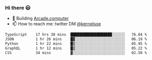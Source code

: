 ### Hi there 😃

- 🔨 Building [Arcade.computer](https://arcade.computer)
- 📫 How to reach me: twitter DM [@kernelsoe](https://twitter.com/kernelsoe)

<!--START_SECTION:waka-->

```txt
TypeScript    17 hrs 38 mins  ███████████████████░░░░░░   76.04 %
JSON          1 hr 26 mins    █▓░░░░░░░░░░░░░░░░░░░░░░░   06.19 %
Python        1 hr 22 mins    █▒░░░░░░░░░░░░░░░░░░░░░░░   05.95 %
GraphQL       1 hr 12 mins    █▒░░░░░░░░░░░░░░░░░░░░░░░   05.22 %
CSS           34 mins         ▓░░░░░░░░░░░░░░░░░░░░░░░░   02.50 %
```

<!--END_SECTION:waka-->
